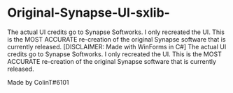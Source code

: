 # Original-Synapse-UI-sxlib-
The actual UI credits go to Synapse Softworks. I only recreated the UI. This is the MOST ACCURATE re-creation of the original Synapse software that is currently released. [DISCLAIMER: Made with WinForms in C#] The actual UI credits go to Synapse Softworks. I only recreated the UI. This is the MOST ACCURATE re-creation of the original Synapse software that is currently released.

Made by ColinT#6101
